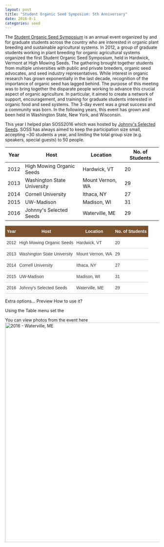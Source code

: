 ```yaml
---
layout: post
title: "Student Organic Seed Symposium: 5th Anniversary"
date: 2016-8-1 
categories: seed
---
```

The [Student Organic Seed Symposium](http://www.soseeds.org/) is an annual event organized by and for graduate students across the country who are interested in organic plant breeding and sustainable agricultural systems. In 2012, a group of graduate students working in plant breeding for organic agricultural systems organized the first Student Organic Seed Symposium, held in Hardwick, Vermont at High Mowing Seeds. The gathering brought together students from multiple universities with public and private breeders, organic seed advocates, and seed industry representatives. While interest in organic research has grown exponentially in the last decade, recognition of the importance of organic seed has lagged behind. The purpose of this meeting was to bring together the disparate people working to advance this crucial aspect of organic agriculture. In particular, it aimed to create a network of support, encouragement, and training for graduate students interested in organic food and seed systems.  The 3-day event was a great success and a community was born. In the following years, this event has grown and been held in Washington State, New York, and Wisconsin.

This year I helped plan SOSS2016 which was hosted by [Johnny's Selected Seeds](http://www.johnnyseeds.com/?source=google_johnny_seeds&source=google_johnny_seeds&gclid=Cj0KEQjw3ZS-BRD1xu3qw8uS2s4BEiQA2bcfMz571x6iLx7Mjn6lxZGcmfgxndoZtIuLAQ3W4JemO2oaAoXH8P8HAQ). SOSS has always aimed to keep the participation size small, accepting ~30 students a year, and limiting the total group size (e.g. speakers, special guests) to 50 people.

| Year 	| Host                        	| Location         	| No. of Students 	|
|------	|-----------------------------	|------------------	|-----------------	|
| 2012 	| High Mowing Organic Seeds   	| Hardwick, VT     	| 20              	|
| 2013 	| Washington State University 	| Mount Vernon, WA 	| 29              	|
| 2014 	| Cornell University          	| Ithaca, NY       	| 27              	|
| 2015 	| UW-Madison                  	| Madison, WI      	| 31              	|
| 2016 	| Johnny's Selected Seeds     	| Waterville, ME   	| 29              	|

<style type="text/css">
.tg  {border-collapse:collapse;border-spacing:0;border-color:#ccc;}
.tg td{font-family:Arial, sans-serif;font-size:14px;padding:10px 5px;border-style:solid;border-width:0px;overflow:hidden;word-break:normal;border-color:#ccc;color:#333;background-color:#fff;border-top-width:1px;border-bottom-width:1px;}
.tg th{font-family:Arial, sans-serif;font-size:14px;font-weight:normal;padding:10px 5px;border-style:solid;border-width:0px;overflow:hidden;word-break:normal;border-color:#ccc;color:#333;background-color:#f0f0f0;border-top-width:1px;border-bottom-width:1px;}
.tg .tg-9qtj{font-weight:bold;background-color:#7a522e;color:#ffffff;vertical-align:top}
.tg .tg-yw4l{vertical-align:top}
</style>
<table class="tg">
  <tr>
    <th class="tg-9qtj">Year</th>
    <th class="tg-9qtj">Host</th>
    <th class="tg-9qtj">Location</th>
    <th class="tg-9qtj">No. of Students</th>
  </tr>
  <tr>
    <td class="tg-yw4l">2012</td>
    <td class="tg-yw4l">High Mowing Organic Seeds</td>
    <td class="tg-yw4l">Hardwick, VT</td>
    <td class="tg-yw4l">20</td>
  </tr>
  <tr>
    <td class="tg-yw4l">2013</td>
    <td class="tg-yw4l">Washington State University</td>
    <td class="tg-yw4l">Mount Vernon, WA</td>
    <td class="tg-yw4l">29</td>
  </tr>
  <tr>
    <td class="tg-yw4l">2014</td>
    <td class="tg-yw4l">Cornell University</td>
    <td class="tg-yw4l">Ithaca, NY</td>
    <td class="tg-yw4l">27</td>
  </tr>
  <tr>
    <td class="tg-yw4l">2015</td>
    <td class="tg-yw4l">UW-Madison</td>
    <td class="tg-yw4l">Madison, WI</td>
    <td class="tg-yw4l">31</td>
  </tr>
  <tr>
    <td class="tg-yw4l">2016</td>
    <td class="tg-yw4l">Johnny's Selected Seeds</td>
    <td class="tg-yw4l">Waterville, ME</td>
    <td class="tg-yw4l">29</td>
  </tr>
</table>
Extra options...    Preview
How to use it?

Using the Table menu set the 


<div id="visualization" style="margin: 1em"> </div>

<script type="text/javascript" src="https://www.gstatic.com/charts/loader.js"></script>
 <script type="text/javascript" src="https://www.google.com/jsapi"></script>
<script type="text/javascript">
google.load('visualization', '1', {'packages': ['geochart']});
google.setOnLoadCallback(drawVisualization);

function drawVisualization() {
  var data = google.visualization.arrayToDataTable([
    ['State', 'Participants'],
    ['CA', 10],
    ['CO', 4],
    ['FL', 1],
    ['GA', 5],
    ['HI', 5],
    ['IL', 2],
    ['IN', 2],
    ['MA', 1],
    ['MD', 1],
    ['MN', 6],
    ['NC', 2],
    ['NH', 4],
    ['NJ', 2],
    ['NY', 11],
    ['OR', 5],
    ['PA', 2],
    ['TN', 3],
    ['TX', 6],
    ['VA', 1],
    ['VT', 1],
    ['WA', 17],
    ['WI', 39],
    ['WV', 4]
  ]);
  
  var opts = {
    region: 'US',
    displayMode: 'regions',
    resolution: 'provinces',
    width: 640, 
    height: 480,
    colorAxis: {colors: ['#B8FFEC', '#056839']},
    
  };
  var geochart = new google.visualization.GeoChart(
      document.getElementById('visualization'));
  geochart.draw(data, opts);
};
</script>

You can view photos from the event here 
<a data-flickr-embed="true" data-header="true" data-footer="true"  href="https://www.flickr.com/photos/135390759@N08/albums/72157672394836915" title="2016 - Waterville, ME"><img src="https://c3.staticflickr.com/9/8634/28672121450_1908685633_o.jpg" width="960" height="720" alt="2016 - Waterville, ME"></a><script async src="//embedr.flickr.com/assets/client-code.js" charset="utf-8"></script>